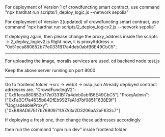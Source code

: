 For deployment of Version 1 of crowdfuncting smart contract, use  command
"npx hardhat run scripts/1_deploy_logic.js --network sepolia"


For deployment of Version 2(updated) of crowdfuncting smart contract, use  command
"npx hardhat run scripts/2_deploy_logicv2.js --network sepolia"


If deploying again, then please change the proxy_address inside the scripts -> 2_deploy_logicv2.js 
Right now, it is proxyAddress = "0x51eca880852b77e0331B17a4deb0abfB6E49CbC5";


-------------------------------------------------------------------------

For uploading the image, moralis services are used.
cd backend
node test.js

Keep the above server running on port 8000

-------------------------------------------------------------------------


Go to frontend folder ->src -> web3 -> map.json
Already deployed contract adrresses are.
  "CrowdFundingV2":["0x51eca880852b77e0331B17a4deb0abfB6E49CbC5"]
  "ProxyAdmin":["0xFa3Cf7a4635b84DfEb9927eA1d7bf0851F638E9f"]
  "UpgradeableProxy":["0xB88AD67E17b76809711A7A3a2D3206aA2aF632c7"]

If deploying a fresh one, then change these addresses accordingly

then run the command "npm run dev" inside frontend folder.
